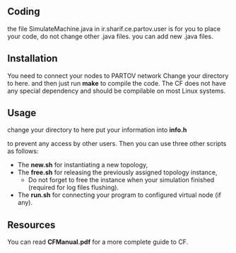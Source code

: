## Coding

the file SimulateMachine.java in ir.sharif.ce.partov.user is for you to place your code, do not change other .java files. you can add new .java files.

## Installation
You need to connect your nodes to PARTOV network
Change your directory to here.
and then just run **make** to compile the code. The CF does not have any special dependency and should be compilable on most Linux systems.

## Usage

change your directory to here
put your information into **info.h**

to prevent any access by other users. Then you can use three other scripts as follows:

  - The **new.sh** for instantiating a new topology,
  - The **free.sh** for releasing the previously assigned topology instance,
    * Do not forget to free the instance when your simulation finished (required for log files flushing).
  - The **run.sh** for connecting your program to configured virtual node (if any).

## Resources

You can read **CFManual.pdf** for a more complete guide to CF.


